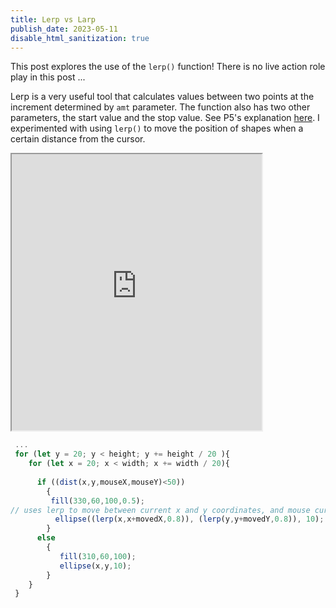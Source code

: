 ```yaml
---
title: Lerp vs Larp
publish_date: 2023-05-11
disable_html_sanitization: true
---
```

This post explores the use of the `lerp()` function! There is no live action role play in this post ...

Lerp is a very useful tool that calculates values between two points at the increment determined by `amt` parameter.  The function also has two other parameters, the start value and the stop value.  See P5's explanation [here](https://p5js.org/reference/#/p5/lerp).  I experimented with using `lerp()` to move the position of shapes when a certain distance from the cursor.  

<iframe width = "400" height = "442" src="https://editor.p5js.org/kirstinmeows/full/mqeFoJfkb"></iframe> 
 
 ``` javascript 
  ...
  for (let y = 20; y < height; y += height / 20 ){
     for (let x = 20; x < width; x += width / 20){
     
       if ((dist(x,y,mouseX,mouseY)<50))
         {
          fill(330,60,100,0.5);
// uses lerp to move between current x and y coordinates, and mouse cursor movement.  The third parameter creates the sort of 'lag' effect
           ellipse((lerp(x,x+movedX,0.8)), (lerp(y,y+movedY,0.8)), 10);
         }
       else
         {
            fill(310,60,100);
            ellipse(x,y,10);
         }
     }
  }
  ```


